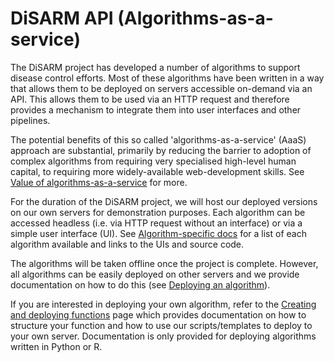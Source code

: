 # DiSARM API \(Algorithms-as-a-service\)

The DiSARM project has developed a number of algorithms to support disease control efforts. Most of these algorithms have been written in a way that allows them to be deployed on servers accessible on-demand via an API. This allows them to be used via an HTTP request and therefore provides a mechanism to integrate them into user interfaces and other pipelines.

The potential benefits of this so called 'algorithms-as-a-service' \(AaaS\) approach are substantial, primarily by reducing the barrier to adoption of complex algorithms from requiring very specialised high-level human capital, to requiring more widely-available web-development skills. See [Value of algorithms-as-a-service](why-deploy-an-algorithm.md) for more.

For the duration of the DiSARM project, we will host our deployed versions on our own servers for demonstration purposes. Each algorithm can be accessed headless \(i.e. via HTTP request without an interface\) or via a simple user interface \(UI\). See [Algorithm-specific docs](algorithm-specific-links.md) for a list of each algorithm available and links to the UIs and source code.

The algorithms will be taken offline once the project is complete. However, all algorithms can be easily deployed on other servers and we provide documentation on how to do this \(see [Deploying an algorithm](https://docs.disarm.io/api-docs/creating-and-deploying-functions/deploying)\).

If you are interested in deploying your own algorithm, refer to the [Creating and deploying functions](https://docs.disarm.io/api-docs/creating-and-deploying-functions) page which provides documentation on how to structure your function and how to use our scripts/templates to deploy to your own server. Documentation is only provided for deploying algorithms written in Python or R.

